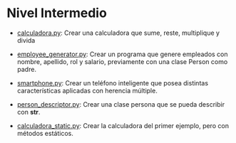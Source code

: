 # Nivel Intermedio
- [calculadora.py](calculadora.py): Crear una calculadora que sume, reste, multiplique y divida


- [employee_generator.py](employee_generator.py): Crear un programa que genere empleados con nombre, apellido, rol y salario, previamente con una clase Person como padre.


- [smartphone.py](smartphone.py): Crear un teléfono inteligente que posea distintas características aplicadas con herencia múltiple.


- [person_descriptor.py](person_descriptor.py): Crear una clase persona que se pueda describir con __str__.


- [calculadora_static.py](calculadora_static.py): Crear la calculadora del primer ejemplo, pero con métodos estáticos.